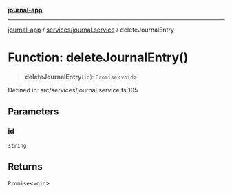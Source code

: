 [**journal-app**](../../../README.md)

***

[journal-app](../../../modules.md) / [services/journal.service](../README.md) / deleteJournalEntry

# Function: deleteJournalEntry()

> **deleteJournalEntry**(`id`): `Promise`\<`void`\>

Defined in: src/services/journal.service.ts:105

## Parameters

### id

`string`

## Returns

`Promise`\<`void`\>
